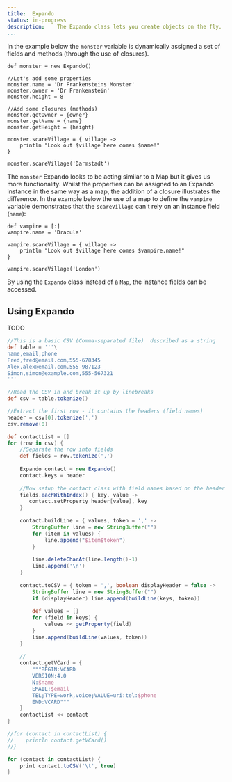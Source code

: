 ```yaml
---
title:	Expando
status:	in-progress
description:	The Expando class lets you create objects on the fly. 
...
```

In the example below the `monster` variable is dynamically assigned a set of fields and methods (through the use of closures).

```
def monster = new Expando()

//Let's add some properties
monster.name = 'Dr Frankensteins Monster'
monster.owner = 'Dr Frankenstein'
monster.height = 8

//Add some closures (methods)
monster.getOwner = {owner}
monster.getName = {name}
monster.getHeight = {height}

monster.scareVillage = { village ->
    println "Look out $village here comes $name!"
}

monster.scareVillage('Darmstadt')
```

The `monster` Expando looks to be acting similar to a Map but it gives us more functionality.
Whilst the properties can be assigned to an Expando instance in the same way as a map, 
the addition of a closure illustrates the difference. In the example below the use of
a map to define the `vampire` variable demonstrates that the `scareVillage` can't rely 
on an instance field (`name`):

```
def vampire = [:]
vampire.name = 'Dracula'

vampire.scareVillage = { village ->
    println "Look out $village here comes $vampire.name!"
}

vampire.scareVillage('London')
```

By using the `Expando` class instead of a `Map`, the instance fields can be accessed.

## Using Expando

TODO

```groovy
//This is a basic CSV (Comma-separated file)  described as a string
def table = '''\
name,email,phone
Fred,fred@email.com,555-678345
Alex,alex@email.com,555-987123
Simon,simon@example.com,555-567321
'''

//Read the CSV in and break it up by linebreaks
def csv = table.tokenize()

//Extract the first row - it contains the headers (field names)
header = csv[0].tokenize(',')
csv.remove(0)

def contactList = []
for (row in csv) {
    //Separate the row into fields
    def fields = row.tokenize(',')
    
    Expando contact = new Expando()
    contact.keys = header
    
    //Now setup the contact class with field names based on the header
    fields.eachWithIndex() { key, value ->
       contact.setProperty header[value], key
    }
    
    contact.buildLine = { values, token = ',' ->
        StringBuffer line = new StringBuffer("")
        for (item in values) {
            line.append("$item$token")
        }
        
        line.deleteCharAt(line.length()-1)
        line.append('\n')
    }
    
    contact.toCSV = { token = ',', boolean displayHeader = false ->
        StringBuffer line = new StringBuffer("")
        if (displayHeader) line.append(buildLine(keys, token))
        
        def values = []
        for (field in keys) {
            values << getProperty(field)
        }
        line.append(buildLine(values, token))
    }
    
    //
    contact.getVCard = {
        """BEGIN:VCARD
        VERSION:4.0
        N:$name
        EMAIL:$email
        TEL;TYPE=work,voice;VALUE=uri:tel:$phone
        END:VCARD"""
    }
    contactList << contact
}

//for (contact in contactList) {
//    println contact.getVCard()
//}

for (contact in contactList) {
    print contact.toCSV('\t', true)
}
```